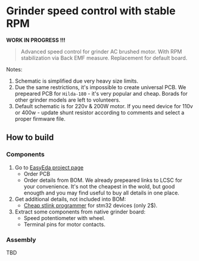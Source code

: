 Grinder speed control with stable RPM
=====================================

__WORK IN PROGRESS !!!__

> Advanced speed control for grinder AC brushed motor. With RPM stabilization
> via Back EMF measure. Replacement for default board.

Notes:

1. Schematic is simplified due very heavy size limits.
2. Due the same restrictions, it's impossible to create universal PCB.
   We prepeared PCB for `Hilda-180` - it's very popular and cheap. Borads for
   other grinder models are left to volunteers.
3. Default schematic is for 220v & 200W motor. If you need device for 110v or
   400w - update shunt resistor according to comments and select a proper
   firmware file.


How to build
------------


### Components

1. Go to [EasyEda project page](https://easyeda.com/speed/AC_speed_control_for_grinder-55eba57594ea46788b39b1fe7634fd0b)
    - Order PCB
    - Order details from BOM. We already prepeared links to LCSC for your
      convenience. It's not the cheapest in the wold, but good enougth and you
      may find useful to buy all details in one place.
2. Get additional details, not included into BOM:
    - [Cheap stlink programmer](https://www.aliexpress.com/af/stlink-stm32.html?jump=afs)
      for stm32 devices (only 2$).
3. Extract some components from native grinder board:
    - Speed potentiometer with wheel.
    - Terminal pins for motor contacts.


### Assembly

TBD
